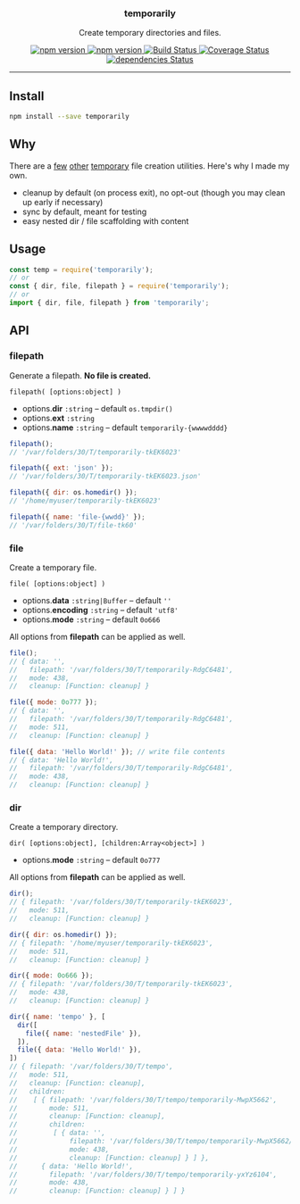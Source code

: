 <p align="center">
  <h3 align="center">temporarily</h3>
  <p align="center">Create temporary directories and files.<p>
  <p align="center">
    <a href="https://www.npmjs.com/package/temporarily">
      <img src="https://img.shields.io/npm/v/temporarily.svg" alt="npm version">
    </a>
    <a href="https://www.npmjs.com/package/temporarily">
      <img src="https://img.shields.io/node/v/temporarily.svg" alt="npm version">
    </a>
    <a href="https://travis-ci.org/Moeriki/temporarily">
      <img src="https://travis-ci.org/Moeriki/temporarily.svg?branch=master" alt="Build Status"></img>
    </a>
    <a href="https://coveralls.io/github/Moeriki/temporarily?branch=master">
      <img src="https://coveralls.io/repos/github/Moeriki/temporarily/badge.svg?branch=master" alt="Coverage Status"></img>
    </a>
    <a href="https://david-dm.org/moeriki/temporarily">
      <img src="https://david-dm.org/moeriki/temporarily/status.svg" alt="dependencies Status"></img>
    </a>
  </p>
</p>

---

## Install

```sh
npm install --save temporarily
```

## Why

There are a [few](https://github.com/vesln/temporary) [other](https://github.com/raszi/node-tmp) [temporary](https://github.com/bruce/node-temp) file creation utilities. Here's why I made my own.

* cleanup by default (on process exit), no opt-out (though you may clean up early if necessary)
* sync by default, meant for testing
* easy nested dir / file scaffolding with content

## Usage

```js
const temp = require('temporarily');
// or
const { dir, file, filepath } = require('temporarily');
// or
import { dir, file, filepath } from 'temporarily';
```

## API

### filepath

Generate a filepath. **No file is created.**

`filepath( [options:object] )`

* options.**dir** `:string` – default `os.tmpdir()`
* options.**ext** `:string`
* options.**name** `:string` – default `temporarily-{wwwwdddd}`

```js
filepath();
// '/var/folders/30/T/temporarily-tkEK6023'

filepath({ ext: 'json' });
// '/var/folders/30/T/temporarily-tkEK6023.json'

filepath({ dir: os.homedir() });
// '/home/myuser/temporarily-tkEK6023'

filepath({ name: 'file-{wwdd}' });
// '/var/folders/30/T/file-tk60'
```

### file

Create a temporary file.

`file( [options:object] )`

* options.**data** `:string|Buffer` – default `''`
* options.**encoding** `:string` – default `'utf8'`
* options.**mode** `:string` – default `0o666`

All options from **filepath** can be applied as well.

```js
file();
// { data: '',
//   filepath: '/var/folders/30/T/temporarily-RdgC6481',
//   mode: 438,
//   cleanup: [Function: cleanup] }

file({ mode: 0o777 });
// { data: '',
//   filepath: '/var/folders/30/T/temporarily-RdgC6481',
//   mode: 511,
//   cleanup: [Function: cleanup] }

file({ data: 'Hello World!' }); // write file contents
// { data: 'Hello World!',
//   filepath: '/var/folders/30/T/temporarily-RdgC6481',
//   mode: 438,
//   cleanup: [Function: cleanup] }
```

### dir

Create a temporary directory.

`dir( [options:object], [children:Array<object>] )`

* options.**mode** `:string` – default `0o777`

All options from **filepath** can be applied as well.

```js
dir();
// { filepath: '/var/folders/30/T/temporarily-tkEK6023',
//   mode: 511,
//   cleanup: [Function: cleanup] }

dir({ dir: os.homedir() });
// { filepath: '/home/myuser/temporarily-tkEK6023',
//   mode: 511,
//   cleanup: [Function: cleanup] }

dir({ mode: 0o666 });
// { filepath: '/var/folders/30/T/temporarily-tkEK6023',
//   mode: 438,
//   cleanup: [Function: cleanup] }

dir({ name: 'tempo' }, [
  dir([
    file({ name: 'nestedFile' }),
  ]),
  file({ data: 'Hello World!' }),
])
// { filepath: '/var/folders/30/T/tempo',
//   mode: 511,
//   cleanup: [Function: cleanup],
//   children:
//    [ { filepath: '/var/folders/30/T/tempo/temporarily-MwpX5662',
//        mode: 511,
//        cleanup: [Function: cleanup],
//        children:
//         [ { data: '',
//             filepath: '/var/folders/30/T/tempo/temporarily-MwpX5662/nestedFile',
//             mode: 438,
//             cleanup: [Function: cleanup] } ] },
//      { data: 'Hello World!',
//        filepath: '/var/folders/30/T/tempo/temporarily-yxYz6104',
//        mode: 438,
//        cleanup: [Function: cleanup] } ] }
```
